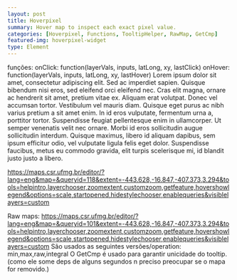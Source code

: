 ```yaml
---
layout: post
title: Hoverpixel
summary: Hover map to inspect each exact pixel value.
categories: [Hoverpixel, Functions, TooltipHelper, RawMap, GetCmp]
featured-img: hoverpixel-widget
type: Element
---
```


funções:
    onClick: function(layerVals, inputs, latLong, xy, lastClick)
    onHover: function(layerVals, inputs, latLong, xy, lastHover)
Lorem ipsum dolor sit amet, consectetur adipiscing elit. Sed ac imperdiet sapien. Quisque bibendum nisi eros, sed eleifend orci eleifend nec. Cras elit magna, ornare ac hendrerit sit amet, pretium vitae ex. Aliquam erat volutpat. Donec vel accumsan tortor. Vestibulum vel mauris diam. Quisque eget purus ac nibh varius pretium a sit amet enim. In id eros vulputate, fermentum urna a, porttitor tortor. Suspendisse feugiat pellentesque enim in ullamcorper. Ut semper venenatis velit nec ornare. Morbi id eros sollicitudin augue sollicitudin interdum. Quisque maximus, libero id aliquam dapibus, sem ipsum efficitur odio, vel vulputate ligula felis eget dolor. Suspendisse faucibus, metus eu commodo gravida, elit turpis scelerisque mi, id blandit justo justo a libero.

https://maps.csr.ufmg.br/editor/?lang=eng&map=&queryid=118&extent=-443.628,-16.847,-407.373,3.294&tools=helpintro,layerchooser,zoomextent,customzoom,getfeature,hovershowlegend&options=scale,startopened,hidestylechooser,enablequeries&visiblelayers=custom


Raw maps:
https://maps.csr.ufmg.br/editor/?lang=eng&map=&queryid=101&extent=-443.628,-16.847,-407.373,3.294&tools=helpintro,layerchooser,zoomextent,customzoom,getfeature,hovershowlegend&options=scale,startopened,hidestylechooser,enablequeries&visiblelayers=custom
    São usados as seguintes versões/operation: min,max,raw,integral
    O GetCmp é usado para garantir unicidade do tooltip. (como ele some deps de alguns segundos n preciso preocupar se o mapa for removido.)

